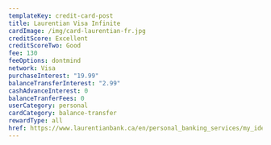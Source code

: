 ```yaml
---
templateKey: credit-card-post
title: Laurentian Visa Infinite
cardImage: /img/card-laurentian-fr.jpg
creditScore: Excellent
creditScoreTwo: Good
fee: 130
feeOptions: dontmind
network: Visa
purchaseInterest: "19.99"
balanceTransferInterest: "2.99"
cashAdvanceInterest: 0
balanceTranferFees: 0
userCategory: personal
cardCategory: balance-transfer
rewardType: all
href: https://www.laurentianbank.ca/en/personal_banking_services/my_ideas/ideas_visa_infinite.html
---
```

